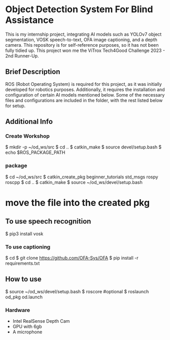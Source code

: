 # Object Detection System For Blind Assistance

This is my internship project, integrating AI models such as YOLOv7 object segmentation, VOSK speech-to-text, OFA image captioning, and a depth camera. This repository is for self-reference purposes, so it has not been fully tidied up. This project won me the ViTrox Tech4Good Challenge 2023 - 2nd Runner-Up.

## Brief Description

ROS (Robot Operating System) is required for this project, as it was initially developed for robotics purposes. Additionally, it requires the installation and configuration of certain AI models mentioned below. Some of the necessary files and configurations are included in the folder, with the rest listed below for setup.

## Additional Info

### Create Workshop
$ mkdir -p ~/od_ws/src
$ cd ..
$ catkin_make
$ source devel/setup.bash
$ echo $ROS_PACKAGE_PATH

### package
$ cd ~/od_ws/src
$ catkin_create_pkg beginner_tutorials std_msgs rospy roscpp
$ cd ..
$ catkin_make
$ source ~/od_ws/devel/setup.bash
# move the file into the created pkg

## To use speech recognition
$ pip3 install vosk

### To use captioning
$ cd
$ git clone https://github.com/OFA-Sys/OFA
$ pip install -r requirements.txt

## How to use
$ source ~/od_ws/devel/setup.bash
$ roscore #optional
$ roslaunch od_pkg od.launch


### Hardware
- Intel RealSense Depth Cam
- GPU with 6gb
- A microphone


 
 

